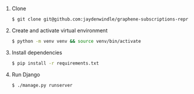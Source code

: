 1. Clone
    ```bash
    $ git clone git@github.com:jaydenwindle/graphene-subscriptions-repro-1.git
    ```

2. Create and activate virtual environment 
    ```bash
    $ python -m venv venv && source venv/bin/activate
    ```

3. Install dependencies
    ```bash
    $ pip install -r requirements.txt
    ```

4. Run Django
    ```bash
    $ ./manage.py runserver
    ```